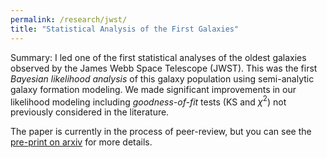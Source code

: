 ```yaml
---
permalink: /research/jwst/
title: "Statistical Analysis of the First Galaxies"
---
```


Summary: I led one of the first statistical analyses of the oldest galaxies observed by the James Webb Space Telescope (JWST). This was the first *Bayesian likelihood analysis* of this galaxy population using semi-analytic galaxy formation modeling. We made significant improvements in our likelihood modeling including *goodness-of-fit* tests (KS and $\chi^{2}$) not previously considered in the literature. 


The paper is currently in the process of peer-review, but you can see the [pre-print on arxiv](https://arxiv.org/abs/2410.11680) for more details.
